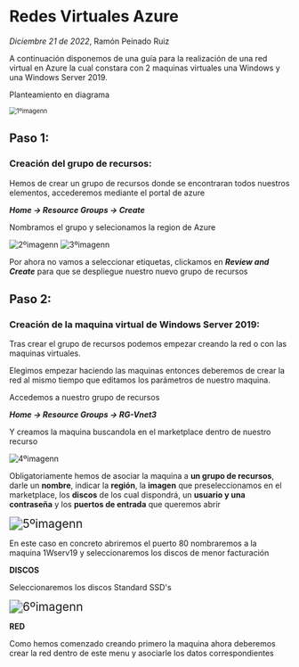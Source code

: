 # Redes Virtuales Azure
*Diciembre 21 de 2022*, Ramón Peinado Ruiz



A continuación disponemos de una guía para la realización de una red virtual en Azure la cual constara con 2 maquinas virtuales una Windows y una Windows Server 2019.

Planteamiento en diagrama

<img src="/img/1ºimagenn.png" alt="1ºimagenn" style="zoom: 80%;" />

## Paso 1:

### Creación del grupo de recursos:

Hemos de crear un grupo de recursos donde se encontraran todos nuestros elementos, accederemos mediante el portal de azure

***Home -> Resource Groups -> Create***

Nombramos el grupo y selecionamos la region de Azure

<img src="/img/2ºimagenn.png" alt="2ºimagenn"  />

<img src="/img/3ºimagenn.png" alt="3ºimagenn"  />

Por ahora no vamos a seleccionar etiquetas, clickamos en ***Review and Create*** para que se despliegue nuestro nuevo grupo de recursos

## Paso 2:

### Creación de la maquina virtual de Windows Server 2019:

Tras crear el grupo de recursos podemos empezar creando la red o con las maquinas virtuales.

Elegimos empezar haciendo las maquinas entonces deberemos de crear la red al mismo tiempo que editamos los parámetros de nuestro maquina.

Accedemos a nuestro grupo de recursos

***Home -> Resource Groups -> RG-Vnet3***

Y creamos la maquina buscandola en el marketplace dentro de nuestro recurso

<img src="/img/4ºimagenn.png" alt="4ºimagenn"  />

Obligatoriamente hemos de asociar la maquina a **un grupo de recursos**, darle un **nombre**, indicar la **región**, la **imagen** que preseleccionamos en el marketplace, los **discos** de los cual dispondrá, un **usuario y una contraseña** y los **puertos de entrada** que queremos abrir

<img src="/img/5ºimagenn.png" alt="5ºimagenn" style="zoom:150%;" />

En este caso en concreto abriremos el puerto 80 nombraremos a la maquina 1Wserv19 y seleccionaremos los discos de menor facturación 

**DISCOS**

Seleccionaremos los discos Standard SSD's

<img src="/img/6ºimagenn.png" alt="6ºimagenn" style="zoom:150%;" />

**RED**

Como hemos comenzado creando primero la maquina ahora deberemos crear la red dentro de este menu  y asociarle los datos correspondientes
